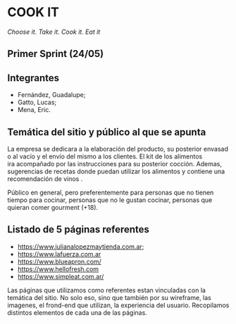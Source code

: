 # COOK IT
*Choose it. Take it. Cook it. Eat it*


## Primer Sprint (24/05)


## Integrantes
* Fernández, Guadalupe;
* Gatto, Lucas;
* Mena, Eric. 


## Temática del sitio y público al que se apunta

La empresa se dedicara a la elaboración del producto, su posterior envasado al vacío y el envío del mismo a los clientes. El kit de los alimentos ira acompañado por las instrucciones para su posterior cocción. Ademas, sugerencias de recetas donde puedan utilizar los alimentos y contiene una recomendación de vinos .

Público en general, pero preferentemente para personas que no tienen tiempo para cocinar, personas que no le gustan cocinar, personas que quieran comer gourment (+18).

## Listado de 5 páginas referentes 
- https://www.julianalopezmaytienda.com.ar;
- https://www.lafuerza.com.ar
- https://www.blueapron.com/
- https://www.hellofresh.com
- https://www.simpleat.com.ar/

Las páginas que utilizamos como referentes estan vinculadas con la temática del sitio. No solo eso, sino que también por su wireframe, las imagenes, el frond-end que utilizan, la experiencia del usuario. Recopilamos distintos elementos de cada una de las páginas. 
